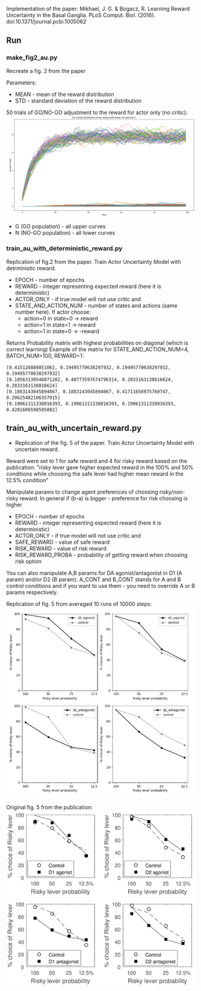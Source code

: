 Implementation of the paper: Mikhael, J. G. & Bogacz, R. Learning Reward Uncertainty in the Basal Ganglia. 
PLoS Comput. Biol. (2016). doi:10.1371/journal.pcbi.1005062

## Run

### make_fig2_au.py
Recreate a fig. 2 from the paper

Parameters:
* MEAN - mean of the reward distribution
* STD - standard deviation of the reward distribution

50 trials of GO/NO-GO adjustment to the reward for actor only (no critic):
![fig2](figures/fig2.png)

* G (GO population) - all upper curves
* N (NO-GO population) - all lower curves

### train_au_with_deterministic_reward.py
Replication of fig.2 from the paper.
Train Actor Uncertainty Model with detrministic reward.

* EPOCH - number of epochs 
* REWARD - integer representing expected reward (here it is deterministic)
* ACTOR_ONLY - if true model will not use critic and 
* STATE_AND_ACTION_NUM - number of states and actions (same number here).
  If actor choose: 
  * action=0 in state=0 -> reward
  * action=1 in state=1 -> reward
  * action=1 in state=0 -> -reward
  
Returns Probability matrix with highest probabilities on diagonal (which is correct learning)
Example of the matrix for STATE_AND_ACTION_NUM=4, BATCH_NUM=100, REWARD=1:
```
[0.415126880851062, 0.19495770638297932, 0.19495770638297932, 0.19495770638297932]
[0.18563139548871202, 0.40773597674796314, 0.2033163138816624, 0.2033163138816624]
[0.1883143045894067, 0.1883143045894067, 0.41711656975760747, 0.20625482106357915]
[0.19061311338016393, 0.19061311338016393, 0.19061311338016393, 0.4281606598595082]
```

## train_au_with_uncertain_reward.py
* Replication of the fig. 5 of the paper.
Train Actor Uncertainty Model with uncertain reward.

Reward were set to 1 for safe reward and 4 for risky reward based on the publication:
"risky lever gave higher expected reward in the 100% and 50% conditions while choosing the safe 
lever had higher mean reward in the 12.5% condition"

Manipulate params to change agent preferences of choosing risky/non-risky reward. 
In general if (b-a) is bigger - preference for risk choosing is higher

* EPOCH - number of epochs 
* REWARD - integer representing expected reward (here it is deterministic)
* ACTOR_ONLY - if true model will not use critic and 
* SAFE_REWARD - value of safe reward
* RISK_REWARD - value of risk reward
* RISK_REWARD_PROBA - probability of getting reward when choosing risk option

You can also manipulate A,B params for DA agonist/antagonist in D1 (A param) and/or D2 (B param).
A_CONT and B_CONT stands for A and B control conditions and if you want to use them - you need to
override A or B params respectively.

Replication of fig. 5 from averaged 10 runs of 10000 steps:
![fig5](figures/fig5.png)

Original fig. 5 from the publication:
![fig5publication](figures/fig5_publication.png)
